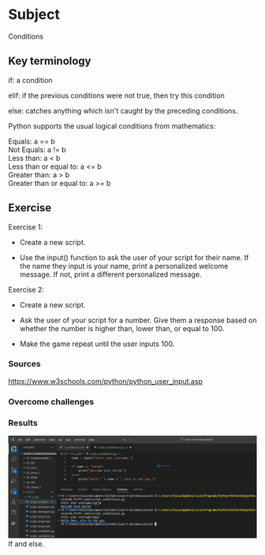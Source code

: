 # Subject
Conditions

## Key terminology
if:  a condition

elif:  if the previous conditions were not true, then try this condition

else:  catches anything which isn't caught by the preceding conditions.

Python supports the usual logical conditions from mathematics:

Equals: a == b  
Not Equals: a != b  
Less than: a < b  
Less than or equal to: a <= b  
Greater than: a > b  
Greater than or equal to: a >= b

## Exercise
Exercise 1:  

- Create a new script.  

- Use the input() function to ask the user of your script for their name. If the name they input is your name, print a personalized welcome message. If not, print a different personalized message.  

Exercise 2:  

- Create a new script.  

- Ask the user of your script for a number. Give them a response based on whether the number is higher than, lower than, or equal to 100.  

- Make the game repeat until the user inputs 100.

### Sources
https://www.w3schools.com/python/python_user_input.asp

### Overcome challenges


### Results  
![if and else](https://github.com/Techgrounds-Cloud-9/cloud-9-karimtouzani24/blob/20c775c4e6acb3561e37ef9bf439e21418db7aa7/00_includes/PY/result_conditions1.png)  
If and else.